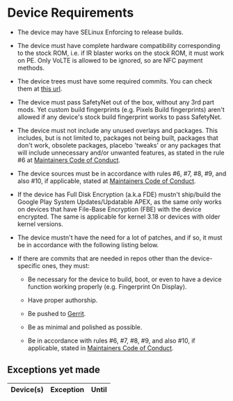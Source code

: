# Device Requirements

- The device may have SELinux Enforcing to release builds.

- The device must have complete hardware compatibility corresponding to the stock ROM, i.e. if IR blaster works on the stock ROM, it must work on PE. Only VoLTE is allowed to be ignored, so are NFC payment methods.

- The device trees must have some required commits. You can check them at [this url](https://github.com/PixelExperience-Devices/required_commits).

- The device must pass SafetyNet out of the box, without any 3rd part mods. Yet custom build fingerprints (e.g. Pixels Build fingerprints) aren't allowed if any device's stock build fingerprint works to pass SafetyNet.

- The device must not include any unused overlays and packages. This includes, but is not limited to, packages not being built, packages that don't work, obsolete packages, placebo 'tweaks' or any packages that will include unnecessary and/or unwanted features, as stated in the rule #6 at [Maintainers Code of Conduct](https://github.com/PixelExperience/docs/blob/master/maintainers_code_of_conduct.md).

- The device sources must be in accordance with rules #6, #7, #8, #9, and also #10, if applicable, stated at [Maintainers Code of Conduct](https://github.com/PixelExperience/docs/blob/master/maintainers_code_of_conduct.md).

- If the device has Full Disk Encryption (a.k.a FDE) mustn't ship/build the Google Play System Updates/Updatable APEX, as the same only works on devices that have File-Base Encryption (FBE) with the device encrypted. The same is applicable for kernel 3.18 or devices with older kernel versions.

- The device mustn't have the need for a lot of patches, and if so, it must be in accordance with the following listing below.

- If there are commits that are needed in repos other than the device-specific ones, they must:

  - Be necessary for the device to build, boot, or even to have a device function working properly (e.g. Fingerprint On Display).

  - Have proper authorship.

  - Be pushed to [Gerrit](https://gerrit.pixelexperience.org).

  - Be as minimal and polished as possible.

  - Be in accordance with rules #6, #7, #8, #9, and also #10, if applicable, stated in [Maintainers Code of Conduct](https://github.com/PixelExperience/docs/blob/master/maintainers_code_of_conduct.md).
  
## Exceptions yet made

Device(s) | Exception | Until
---------:|:---------:|:-------
